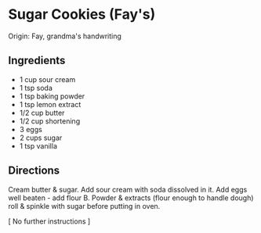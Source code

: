 # Sugar Cookies (Fay's)

Origin: Fay, grandma's handwriting

## Ingredients

- 1 cup sour cream
- 1 tsp soda
- 1 tsp baking powder
- 1 tsp lemon extract
- 1/2 cup butter
- 1/2 cup shortening
- 3 eggs
- 2 cups sugar
- 1 tsp vanilla

## Directions

Cream butter & sugar. Add sour cream with soda dissolved in it. Add eggs well beaten - add flour B. Powder & extracts (flour enough to handle dough) roll & spinkle with sugar before putting in oven.

[ No further instructions ]